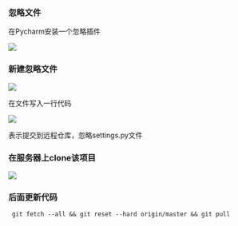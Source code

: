 ### 忽略文件

在Pycharm安装一个忽略插件

![](https://tva1.sinaimg.cn/large/006tNbRwgy1gap94b08y0j31kg0i0djb.jpg)

### 新建忽略文件

![](https://tva1.sinaimg.cn/large/006tNbRwgy1gap95byipfj30yu0u0aiy.jpg)

在文件写入一行代码

![](https://tva1.sinaimg.cn/large/006tNbRwgy1gap95z34huj31aq0mmacy.jpg)

表示提交到远程仓库，忽略settings.py文件

### 在服务器上clone该项目

![](https://tva1.sinaimg.cn/large/006tNbRwgy1gap98eszikj31z403iwex.jpg)

### 后面更新代码

```
 git fetch --all && git reset --hard origin/master && git pull
```

